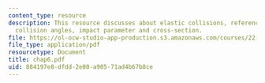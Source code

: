 ```yaml
---
content_type: resource
description: This resource discusses about elastic collisions, reference frames and
  collision angles, impact parameter and cross-section.
file: https://ol-ocw-studio-app-production.s3.amazonaws.com/courses/22-105-electromagnetic-interactions-fall-2005/884197e8dfdd2e00a90571ad4b67b8ce_chap6.pdf
file_type: application/pdf
resourcetype: Document
title: chap6.pdf
uid: 884197e8-dfdd-2e00-a905-71ad4b67b8ce
---
```

